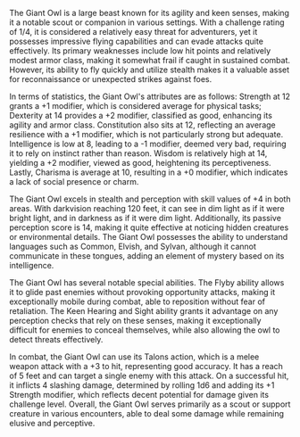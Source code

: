 The Giant Owl is a large beast known for its agility and keen senses, making it a notable scout or companion in various settings. With a challenge rating of 1/4, it is considered a relatively easy threat for adventurers, yet it possesses impressive flying capabilities and can evade attacks quite effectively. Its primary weaknesses include low hit points and relatively modest armor class, making it somewhat frail if caught in sustained combat. However, its ability to fly quickly and utilize stealth makes it a valuable asset for reconnaissance or unexpected strikes against foes.

In terms of statistics, the Giant Owl's attributes are as follows: Strength at 12 grants a +1 modifier, which is considered average for physical tasks; Dexterity at 14 provides a +2 modifier, classified as good, enhancing its agility and armor class. Constitution also sits at 12, reflecting an average resilience with a +1 modifier, which is not particularly strong but adequate. Intelligence is low at 8, leading to a -1 modifier, deemed very bad, requiring it to rely on instinct rather than reason. Wisdom is relatively high at 14, yielding a +2 modifier, viewed as good, heightening its perceptiveness. Lastly, Charisma is average at 10, resulting in a +0 modifier, which indicates a lack of social presence or charm.

The Giant Owl excels in stealth and perception with skill values of +4 in both areas. With darkvision reaching 120 feet, it can see in dim light as if it were bright light, and in darkness as if it were dim light. Additionally, its passive perception score is 14, making it quite effective at noticing hidden creatures or environmental details. The Giant Owl possesses the ability to understand languages such as Common, Elvish, and Sylvan, although it cannot communicate in these tongues, adding an element of mystery based on its intelligence.

The Giant Owl has several notable special abilities. The Flyby ability allows it to glide past enemies without provoking opportunity attacks, making it exceptionally mobile during combat, able to reposition without fear of retaliation. The Keen Hearing and Sight ability grants it advantage on any perception checks that rely on these senses, making it exceptionally difficult for enemies to conceal themselves, while also allowing the owl to detect threats effectively.

In combat, the Giant Owl can use its Talons action, which is a melee weapon attack with a +3 to hit, representing good accuracy. It has a reach of 5 feet and can target a single enemy with this attack. On a successful hit, it inflicts 4 slashing damage, determined by rolling 1d6 and adding its +1 Strength modifier, which reflects decent potential for damage given its challenge level. Overall, the Giant Owl serves primarily as a scout or support creature in various encounters, able to deal some damage while remaining elusive and perceptive.